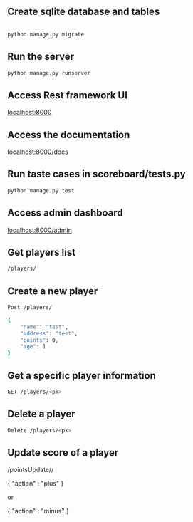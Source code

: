 ## Create sqlite database and tables
```bash

python manage.py migrate
```
## Run the server
```bash
python manage.py runserver
```
## Access Rest framework UI
[localhost:8000](http://localhost:8000)

## Access the documentation 
[localhost:8000/docs](http://localhost:8000/docs/)


## Run taste cases in scoreboard/tests.py
```bash
python manage.py test
```
## Access admin dashboard 

[localhost:8000/admin](http://localhost:8000/admin)

## Get players list
```bash
/players/
```

## Create a new player
```bash
Post /players/

{
    "name": "test",
    "address": "test",
    "points": 0,
    "age": 1
}
```

## Get a specific player information
```bash
GET /players/<pk>
```

## Delete a player
```bash
Delete /players/<pk>
```

## Update score of a player
/pointsUpdate/<pk>/

{
    "action" : "plus"
}

or 

{
    "action" : "minus"
}
